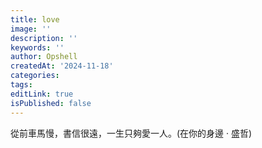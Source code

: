 ```yaml
---
title: love
image: ''
description: ''
keywords: ''
author: Opshell
createdAt: '2024-11-18'
categories: 
tags: 
editLink: true
isPublished: false
---
```

從前車馬慢，書信很遠，一生只夠愛一人。(在你的身邊 · 盛哲)
